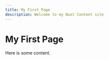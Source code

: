```yaml
---
title: My First Page
description: Welcome to my Nuxt Content site
---
```


# My First Page

Here is some content.
